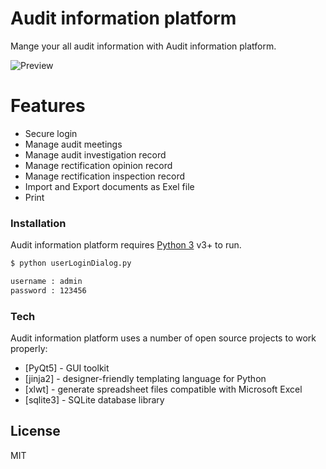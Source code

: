 # Audit information platform
Mange your all audit information with Audit information platform. 

![Preview](https://raw.githubusercontent.com/Nadeera3784/Audit_information_platform_python/master/screenshot.png)

# Features
 
  - Secure login
  - Manage audit meetings
  - Manage audit investigation record
  - Manage rectification opinion record
  - Manage rectification inspection record
  - Import and Export documents as Exel file
  - Print

### Installation
Audit information platform requires [Python 3](https://www.python.org/) v3+ to run.
```sh
$ python userLoginDialog.py
```
```sh
username : admin
password : 123456
```
### Tech
  Audit information platform uses a number of open source projects to work properly:
  * [PyQt5] - GUI toolkit
  * [jinja2] - designer-friendly templating language for Python
  * [xlwt] - generate spreadsheet files compatible with Microsoft Excel
  * [sqlite3] - SQLite database library

License
----
MIT
